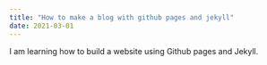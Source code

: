 ```yaml
---
title: "How to make a blog with github pages and jekyll"
date: 2021-03-01
---
```

I am learning how to build a website using Github pages and Jekyll.
